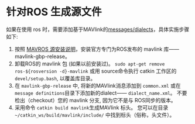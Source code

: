 # 针对ROS 生成源文件

如果在使用 ros 时，需要添加基于MAVlink的[messages/dialects](../messages/README.md)，具体实施步骤如下:

1. 按照 [MAVROS 源安装说明](https://github.com/mavlink/mavros/blob/master/mavros/README.md#source-installation)，安装官方专门为ROS发布的 mavlink 库——mavlink-gbp-release。
2. 卸载ROS的 mavlink 包 (如果以前安装过)。 ```sudo apt-get remove ros-${rosversion -d}-mavlink``` 或用 source命令执行 catkin 工作区的`devel/setup.bash`, 以覆盖库目录。
3. 在 `mavlink-gbp-release` 中, 将新的MAVlink消息添加到 `common.xml` 或在`message definitions`目录下添加新的dialect—— `dialect_name.xml`。 不要检出（checkout）您的 mavlink 分支, 因为它不是与 ROS同步的版本。
4. 采用命令 `catkin build mavlink`生成MAVlink 标头。 您可以在目录`~/catkin_ws/build/mavlink/include/` 中找到标头（俗称，头文件）。